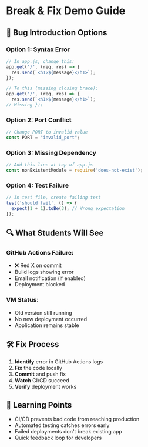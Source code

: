# Break & Fix Demo Guide

## 🐛 Bug Introduction Options

### Option 1: Syntax Error
```javascript
// In app.js, change this:
app.get('/', (req, res) => {
  res.send(`<h1>${message}</h1>`);
});

// To this (missing closing brace):
app.get('/', (req, res) => {
  res.send(`<h1>${message}</h1>`);
// Missing });
```

### Option 2: Port Conflict
```javascript
// Change PORT to invalid value
const PORT = "invalid_port";
```

### Option 3: Missing Dependency
```javascript
// Add this line at top of app.js
const nonExistentModule = require('does-not-exist');
```

### Option 4: Test Failure
```javascript
// In test file, create failing test
test('should fail', () => {
  expect(1 + 1).toBe(3); // Wrong expectation
});
```

## 🔍 What Students Will See

### GitHub Actions Failure:
- ❌ Red X on commit
- Build logs showing error
- Email notification (if enabled)
- Deployment blocked

### VM Status:
- Old version still running
- No new deployment occurred
- Application remains stable

## 🛠️ Fix Process

1. **Identify** error in GitHub Actions logs
2. **Fix** the code locally
3. **Commit** and push fix
4. **Watch** CI/CD succeed
5. **Verify** deployment works

## 🎯 Learning Points

- CI/CD prevents bad code from reaching production
- Automated testing catches errors early
- Failed deployments don't break existing app
- Quick feedback loop for developers